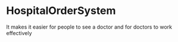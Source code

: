 # HospitalOrderSystem
It makes it easier for people to see a doctor and for doctors to work effectively
